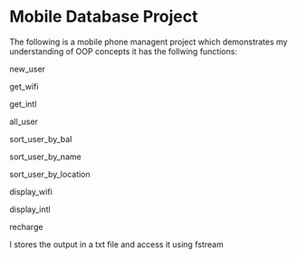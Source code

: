 # Mobile Database Project
The following is a mobile phone managent project which demonstrates my understanding of OOP concepts
it has the follwing functions:

new_user
			
get_wifi
			
get_intl
			
all_user
			
sort_user_by_bal
			
sort_user_by_name
			
sort_user_by_location
			
display_wifi
			
display_intl
			
recharge

I stores the output in a txt file and access it using fstream
